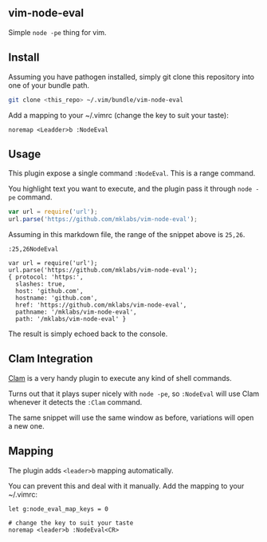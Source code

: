 vim-node-eval
-------------


Simple `node -pe` thing for vim.

Install
-------

Assuming you have pathogen installed, simply git clone this repository into one of your bundle path.

```sh
git clone <this_repo> ~/.vim/bundle/vim-node-eval
```

Add a mapping to your ~/.vimrc (change the key to suit your taste):

```vim
noremap <Leadder>b :NodeEval
```

Usage
-----

This plugin expose a single command `:NodeEval`. This is a range command.

You highlight text you want to execute, and the plugin pass it through `node -pe` command.

```js
var url = require('url');
url.parse('https://github.com/mklabs/vim-node-eval');
```

Assuming in this markdown file, the range of the snippet above is `25,26`.

    :25,26NodeEval

    var url = require('url');
    url.parse('https://github.com/mklabs/vim-node-eval');
    { protocol: 'https:',
      slashes: true,
      host: 'github.com',
      hostname: 'github.com',
      href: 'https://github.com/mklabs/vim-node-eval',
      pathname: '/mklabs/vim-node-eval',
      path: '/mklabs/vim-node-eval' }

The result is simply echoed back to the console.

## Clam Integration

[Clam](https://github.com/sjl/clam.vim) is a very handy plugin to execute any
kind of shell commands.

Turns out that it plays super nicely with `node -pe`, so `:NodeEval` will use
Clam whenever it detects the `:Clam` command.

The same snippet will use the same window as before, variations will open a new
one.

## Mapping

The plugin adds `<leader>b` mapping automatically.

You can prevent this and deal with it manually. Add the mapping to your ~/.vimrc:

    let g:node_eval_map_keys = 0

    # change the key to suit your taste
    noremap <leader>b :NodeEval<CR>
